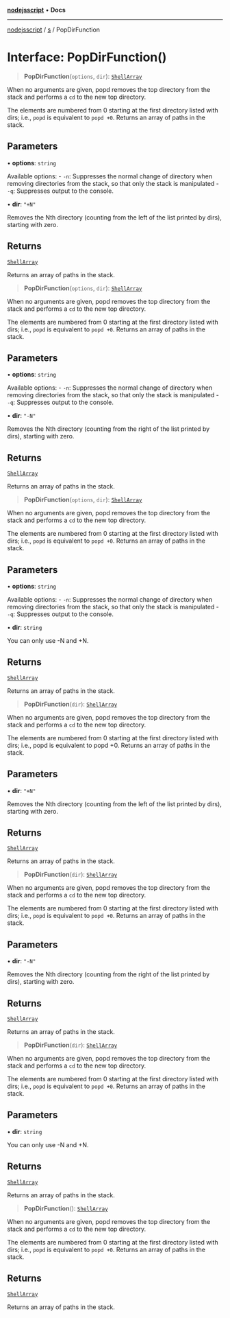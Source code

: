 [**nodejsscript**](../../../README.md) • **Docs**

***

[nodejsscript](../../../README.md) / [s](../README.md) / PopDirFunction

# Interface: PopDirFunction()

> **PopDirFunction**(`options`, `dir`): [`ShellArray`](../type-aliases/ShellArray.md)

When no arguments are given, popd removes the top directory from the stack
and performs a `cd` to the new top directory.

The elements are numbered from 0 starting at the first directory listed with dirs;
i.e., `popd` is equivalent to `popd +0`. Returns an array of paths in the stack.

## Parameters

• **options**: `string`

Available options:
       - `-n`: Suppresses the normal change of directory when removing directories
               from the stack, so that only the stack is manipulated
       - `-q`: Suppresses output to the console.

• **dir**: `"+N"`

Removes the Nth directory (counting from the left of the list printed by dirs), starting with zero.

## Returns

[`ShellArray`](../type-aliases/ShellArray.md)

Returns an array of paths in the stack.

> **PopDirFunction**(`options`, `dir`): [`ShellArray`](../type-aliases/ShellArray.md)

When no arguments are given, popd removes the top directory from the stack
and performs a `cd` to the new top directory.

The elements are numbered from 0 starting at the first directory listed with dirs;
i.e., `popd` is equivalent to `popd +0`. Returns an array of paths in the stack.

## Parameters

• **options**: `string`

Available options:
       - `-n`: Suppresses the normal change of directory when removing directories
               from the stack, so that only the stack is manipulated
       - `-q`: Suppresses output to the console.

• **dir**: `"-N"`

Removes the Nth directory (counting from the right of the list printed by dirs), starting with zero.

## Returns

[`ShellArray`](../type-aliases/ShellArray.md)

Returns an array of paths in the stack.

> **PopDirFunction**(`options`, `dir`): [`ShellArray`](../type-aliases/ShellArray.md)

When no arguments are given, popd removes the top directory from the stack
and performs a `cd` to the new top directory.

The elements are numbered from 0 starting at the first directory listed with dirs;
i.e., `popd` is equivalent to `popd +0`. Returns an array of paths in the stack.

## Parameters

• **options**: `string`

Available options:
       - `-n`: Suppresses the normal change of directory when removing directories
               from the stack, so that only the stack is manipulated
       - `-q`: Suppresses output to the console.

• **dir**: `string`

You can only use -N and +N.

## Returns

[`ShellArray`](../type-aliases/ShellArray.md)

Returns an array of paths in the stack.

> **PopDirFunction**(`dir`): [`ShellArray`](../type-aliases/ShellArray.md)

When no arguments are given, popd removes the top directory from the stack
and performs a `cd` to the new top directory.

The elements are numbered from 0 starting at the first directory listed with dirs;
i.e., popd is equivalent to popd +0. Returns an array of paths in the stack.

## Parameters

• **dir**: `"+N"`

Removes the Nth directory (counting from the left of the list printed by dirs), starting with zero.

## Returns

[`ShellArray`](../type-aliases/ShellArray.md)

Returns an array of paths in the stack.

> **PopDirFunction**(`dir`): [`ShellArray`](../type-aliases/ShellArray.md)

When no arguments are given, popd removes the top directory from the stack
and performs a `cd` to the new top directory.

The elements are numbered from 0 starting at the first directory listed with dirs;
i.e., `popd` is equivalent to `popd +0`. Returns an array of paths in the stack.

## Parameters

• **dir**: `"-N"`

Removes the Nth directory (counting from the right of the list printed by dirs), starting with zero.

## Returns

[`ShellArray`](../type-aliases/ShellArray.md)

Returns an array of paths in the stack.

> **PopDirFunction**(`dir`): [`ShellArray`](../type-aliases/ShellArray.md)

When no arguments are given, popd removes the top directory from the stack
and performs a `cd` to the new top directory.

The elements are numbered from 0 starting at the first directory listed with dirs;
i.e., `popd` is equivalent to `popd +0`. Returns an array of paths in the stack.

## Parameters

• **dir**: `string`

You can only use -N and +N.

## Returns

[`ShellArray`](../type-aliases/ShellArray.md)

Returns an array of paths in the stack.

> **PopDirFunction**(): [`ShellArray`](../type-aliases/ShellArray.md)

When no arguments are given, popd removes the top directory from the stack
and performs a `cd` to the new top directory.

The elements are numbered from 0 starting at the first directory listed with dirs;
i.e., `popd` is equivalent to `popd +0`. Returns an array of paths in the stack.

## Returns

[`ShellArray`](../type-aliases/ShellArray.md)

Returns an array of paths in the stack.
